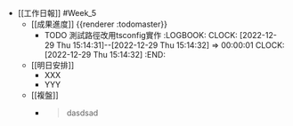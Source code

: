 - [[工作日報]] #Week_5
	- [[成果進度]] {{renderer :todomaster}}
		- TODO 測試路徑改用tsconfig實作
		  :LOGBOOK:
		  CLOCK: [2022-12-29 Thu 15:14:31]--[2022-12-29 Thu 15:14:32] =>  00:00:01
		  CLOCK: [2022-12-29 Thu 15:14:32]
		  :END:
	- [[明日安排]]
		- XXX
		- YYY
	- [[複盤]]
		- > dasdsad